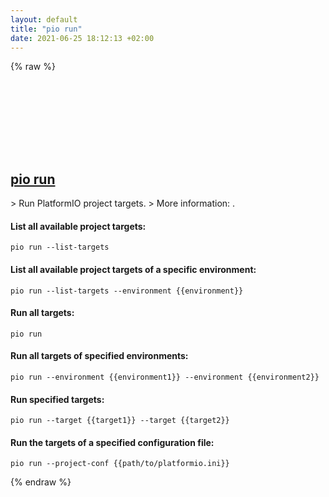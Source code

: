 ```yaml
---
layout: default
title: "pio run"
date: 2021-06-25 18:12:13 +02:00
---
```

{% raw %}
<h2 id="pio-run">
  <a href="/en/common/pio-run.html">pio run</a> <a href="#pio-run"><svg class="icon">
    <use href="/assets/images/unicode_sprite.svg#link" />
  </svg></a>
</h2>
> Run PlatformIO project targets.
> More information: <https://docs.platformio.org/en/latest/core/userguide/cmd_run.html>.

#### List all available project targets:
```shell
pio run --list-targets
```
#### List all available project targets of a specific environment:
```shell
pio run --list-targets --environment {{environment}}
```
#### Run all targets:
```shell
pio run
```
#### Run all targets of specified environments:
```shell
pio run --environment {{environment1}} --environment {{environment2}}
```
#### Run specified targets:
```shell
pio run --target {{target1}} --target {{target2}}
```
#### Run the targets of a specified configuration file:
```shell
pio run --project-conf {{path/to/platformio.ini}}
```
{% endraw %}